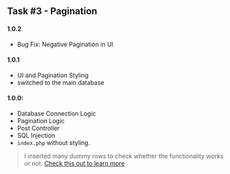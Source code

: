 ## Task #3 - Pagination



#### 1.0.2
- Bug Fix: Negative Pagination in UI

#### 1.0.1
- UI and Pagination Styling
- switched to the main database

#### 1.0.0: 
- Database Connection Logic
- Pagination Logic
- Post Controller
- SQL Injection
- ```index.php``` without styling.
> I inserted many dummy rows to check whether the functionality works or not. [Check this out to learn more](https://www.youtube.com/watch?v=b2fKbI0GGkk)
